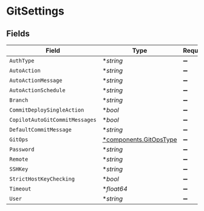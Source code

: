 # GitSettings


## Fields

| Field                                                           | Type                                                            | Required                                                        | Description                                                     |
| --------------------------------------------------------------- | --------------------------------------------------------------- | --------------------------------------------------------------- | --------------------------------------------------------------- |
| `AuthType`                                                      | **string*                                                       | :heavy_minus_sign:                                              | N/A                                                             |
| `AutoAction`                                                    | **string*                                                       | :heavy_minus_sign:                                              | N/A                                                             |
| `AutoActionMessage`                                             | **string*                                                       | :heavy_minus_sign:                                              | N/A                                                             |
| `AutoActionSchedule`                                            | **string*                                                       | :heavy_minus_sign:                                              | N/A                                                             |
| `Branch`                                                        | **string*                                                       | :heavy_minus_sign:                                              | N/A                                                             |
| `CommitDeploySingleAction`                                      | **bool*                                                         | :heavy_minus_sign:                                              | N/A                                                             |
| `CopilotAutoGitCommitMessages`                                  | **bool*                                                         | :heavy_minus_sign:                                              | N/A                                                             |
| `DefaultCommitMessage`                                          | **string*                                                       | :heavy_minus_sign:                                              | N/A                                                             |
| `GitOps`                                                        | [*components.GitOpsType](../../models/components/gitopstype.md) | :heavy_minus_sign:                                              | N/A                                                             |
| `Password`                                                      | **string*                                                       | :heavy_minus_sign:                                              | N/A                                                             |
| `Remote`                                                        | **string*                                                       | :heavy_minus_sign:                                              | N/A                                                             |
| `SSHKey`                                                        | **string*                                                       | :heavy_minus_sign:                                              | N/A                                                             |
| `StrictHostKeyChecking`                                         | **bool*                                                         | :heavy_minus_sign:                                              | N/A                                                             |
| `Timeout`                                                       | **float64*                                                      | :heavy_minus_sign:                                              | N/A                                                             |
| `User`                                                          | **string*                                                       | :heavy_minus_sign:                                              | N/A                                                             |